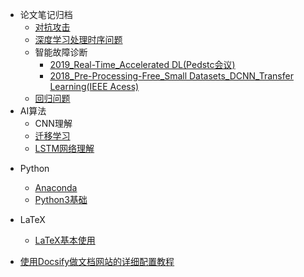 * 论文笔记归档
    * [对抗攻击](/mypages/papers_notes/对抗攻击_论文笔记.md)
    * [深度学习处理时序问题](/mypages/notes/深度学习处理时序问题.md)
    * 智能故障诊断
      - [2019_Real-Time_Accelerated DL(Pedstc会议)](/mypages/papers_notes/故障诊断/实时_加速CNN.md)
      - [2018_Pre-Processing-Free_Small Datasets_DCNN_Transfer Learning(IEEE Acess)](/mypages/papers_notes/故障诊断/小数据集_迁移学习.md)
    * [回归问题](/mypages/notes/回归问题.md)
* AI算法
    - CNN理解
    - [迁移学习](/mypages/papers_notes/迁移学习.md)
    - [LSTM网络理解](/mypages/papers_notes/LSTM网络理解.md)

- Python

  - [Anaconda](/mypages/Python/Anaconda教程.md)
  - [Python3基础](/mypages/Python/python3_教程.md)
- LaTeX
  - [LaTeX基本使用](/mypages/notes/LaTeX-基本操作.md)
- [使用Docsify做文档网站的详细配置教程](/mypages/使用Docsify做文档网站的详细配置教程.md)

